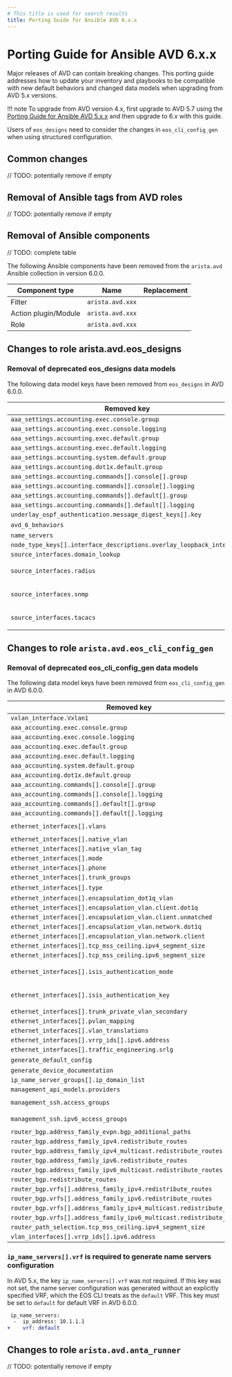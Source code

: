 ```yaml
---
# This title is used for search results
title: Porting Guide for Ansible AVD 6.x.x
---
```

<!--
  ~ Copyright (c) 2025 Arista Networks, Inc.
  ~ Use of this source code is governed by the Apache License 2.0
  ~ that can be found in the LICENSE file.
  -->

# Porting Guide for Ansible AVD 6.x.x

Major releases of AVD can contain breaking changes. This porting guide addresses how to update your inventory
and playbooks to be compatible with new default behaviors and changed data models when upgrading from AVD 5.x versions.

!!! note
    To upgrade from AVD version 4.x, first upgrade to AVD 5.7 using the [Porting Guide for Ansible AVD 5.x.x](https://avd.arista.com/5.7/docs/porting-guides/5.x.x.html)
    and then upgrade to 6.x with this guide.

Users of `eos_designs` need to consider the changes in `eos_cli_config_gen` when using structured configuration.

## Common changes

// TODO: potentially remove if empty

## Removal of Ansible tags from AVD roles

// TODO: potentially remove if empty

## Removal of Ansible components

// TODO: complete table

The following Ansible components have been removed from the `arista.avd` Ansible collection in version 6.0.0.

| Component type | Name | Replacement |
| ----------- | ----------- | ----------- |
| Filter | `arista.avd.xxx` | |
| Action plugin/Module | `arista.avd.xxx` | |
| Role | `arista.avd.xxx` | |

## Changes to role arista.avd.eos_designs

### Removal of deprecated eos_designs data models

The following data model keys have been removed from `eos_designs` in AVD 6.0.0.

| Removed key | New key |
| ----------- | ------- |
| `aaa_settings.accounting.exec.console.group` | `aaa_settings.accounting.exec.console.methods[].group` |
| `aaa_settings.accounting.exec.console.logging` | `aaa_settings.accounting.exec.console.methods[].method` |
| `aaa_settings.accounting.exec.default.group` | `aaa_settings.accounting.exec.default.methods[].group` |
| `aaa_settings.accounting.exec.default.logging` | `aaa_settings.accounting.exec.default.methods[].method` |
| `aaa_settings.accounting.system.default.group` | `aaa_settings.accounting.system.default.methods[].group` |
| `aaa_settings.accounting.dot1x.default.group` | `aaa_settings.accounting.dot1x.default.methods[].group` |
| `aaa_settings.accounting.commands[].console[].group` | `aaa_settings.accounting.commands[].console[].methods[].group` |
| `aaa_settings.accounting.commands[].console[].logging` | `aaa_settings.accounting.commands[].console[].methods[].method` |
| `aaa_settings.accounting.commands[].default[].group` | `aaa_settings.accounting.commands[].default[].methods[].group` |
| `aaa_settings.accounting.commands[].default[].logging` | `aaa_settings.accounting.commands[].default[].methods[].method` |
| `underlay_ospf_authentication.message_digest_keys[].key` | `underlay_ospf_authentication.message_digest_keys[].cleartext_key` |
| `avd_6_behaviors` | - |
| `name_servers` | `dns_settings.servers` |
| `node_type_keys[].interface_descriptions.overlay_loopback_interface` | `node_type_keys[].interface_descriptions.router_id_loopback_interface`|
| `source_interfaces.domain_lookup` | `dns_settings` |
| `source_interfaces.radius` | `aaa_settings.radius.vrfs[].source_interface or aaa_settings.radius.servers[].vrf: use_mgmt_interface_vrf or aaa_settings.radius.servers[].vrf: use_inband_mgmt_vrf` |
| `source_interfaces.snmp` | `snmp_settings.vrfs[].source_interface or snmp_settings.hosts[].vrf: use_mgmt_interface_vrf or snmp_settings.hosts[].vrf: use_inband_mgmt_vrf or avd_6_behaviors.snmp_settings_vrfs` |
| `source_interfaces.tacacs` | `aaa_settings.tacacs.vrfs[].source_interface or aaa_settings.tacacs.servers[].vrf: use_mgmt_interface_vrf or aaa_settings.tacacs.servers[].vrf: use_inband_mgmt_vrf` |

## Changes to role `arista.avd.eos_cli_config_gen`

### Removal of deprecated eos_cli_config_gen data models

The following data model keys have been removed from `eos_cli_config_gen` in AVD 6.0.0.

| Removed key | New key |
| ----------- | ------- |
| `vxlan_interface.Vxlan1` | `vxlan_interface.vxlan1` |
| `aaa_accounting.exec.console.group` | `aaa_accounting.exec.console.methods[].group` |
| `aaa_accounting.exec.console.logging` | `aaa_accounting.exec.console.methods[].method` |
| `aaa_accounting.exec.default.group` | `aaa_accounting.exec.default.methods[].group` |
| `aaa_accounting.exec.default.logging` | `aaa_accounting.exec.default.methods[].method` |
| `aaa_accounting.system.default.group` | `aaa_accounting.system.default.methods[].group` |
| `aaa_accounting.dot1x.default.group` | `aaa_accounting.dot1x.default.methods[].group` |
| `aaa_accounting.commands[].console[].group` | `aaa_accounting.commands[].console[].methods[].group` |
| `aaa_accounting.commands[].console[].logging` | `aaa_accounting.commands[].console[].methods[].method` |
| `aaa_accounting.commands[].default[].group` | `aaa_accounting.commands[].default[].methods[].group` |
| `aaa_accounting.commands[].default[].logging` | `aaa_accounting.commands[].default[].methods[].method` |
| `ethernet_interfaces[].vlans` | `ethernet_interfaces[].switchport.access_vlan or switchport.trunk.allowed_vlan` |
| `ethernet_interfaces[].native_vlan` | `ethernet_interfaces[].switchport.trunk.native_vlan` |
| `ethernet_interfaces[].native_vlan_tag` | `ethernet_interfaces[].switchport.trunk.native_vlan_tag` |
| `ethernet_interfaces[].mode` | `ethernet_interfaces[].switchport.mode` |
| `ethernet_interfaces[].phone` | `ethernet_interfaces[].switchport.phone` |
| `ethernet_interfaces[].trunk_groups` | `ethernet_interfaces[].switchport.trunk.groups` |
| `ethernet_interfaces[].type` | - |
| `ethernet_interfaces[].encapsulation_dot1q_vlan` | `ethernet_interfaces[].encapsulation_dot1q.vlan` |
| `ethernet_interfaces[].encapsulation_vlan.client.dot1q` | `ethernet_interfaces[].encapsulation_vlan.client.encapsulation` |
| `ethernet_interfaces[].encapsulation_vlan.client.unmatched` | `ethernet_interfaces[].encapsulation_vlan.client.encapsulation` |
| `ethernet_interfaces[].encapsulation_vlan.network.dot1q` | `ethernet_interfaces[].encapsulation_vlan.network.encapsulation` |
| `ethernet_interfaces[].encapsulation_vlan.network.client` | `ethernet_interfaces[].encapsulation_vlan.network.encapsulation` |
| `ethernet_interfaces[].tcp_mss_ceiling.ipv4_segment_size` | `ethernet_interfaces[].tcp_mss_ceiling.ipv4` |
| `ethernet_interfaces[].tcp_mss_ceiling.ipv6_segment_size` | `ethernet_interfaces[].tcp_mss_ceiling.ipv6` |
| `ethernet_interfaces[].isis_authentication_mode` | `ethernet_interfaces[].isis_authentication.both.mode or ethernet_interfaces[].isis_authentication.level_1.mode or ethernet_interfaces[].isis_authentication.level_2.mode` |
| `ethernet_interfaces[].isis_authentication_key` | `ethernet_interfaces[].isis_authentication.both.key or ethernet_interfaces[].isis_authentication.level_1.key or ethernet_interfaces[].isis_authentication.level_2.key` |
| `ethernet_interfaces[].trunk_private_vlan_secondary` | `ethernet_interfaces[].switchport.trunk.private_vlan_secondary` |
| `ethernet_interfaces[].pvlan_mapping` | `ethernet_interfaces[].switchport.pvlan_mapping` |
| `ethernet_interfaces[].vlan_translations` | `ethernet_interfaces[].switchport.vlan_translations` |
| `ethernet_interfaces[].vrrp_ids[].ipv6.address` | `ethernet_interfaces[].vrrp_ids[].ipv6.addresses` |
| `ethernet_interfaces[].traffic_engineering.srlg` | `ethernet_interfaces[].traffic_engineering.srlgs` |
| `generate_default_config` | - |
| `generate_device_documentation` | `eos_cli_config_gen_documentation.enable` |
| `ip_name_server_groups[].ip_domain_list` | `ip_name_server_groups[].ip_domain_lists` |
| `management_api_models.providers` | `management_api_models.provider` |
| `management_ssh.access_groups` | `management_ssh.ip_access_group_in or management_ssh.vrfs.ip_access_group_in` |
| `management_ssh.ipv6_access_groups` | `management_ssh.ipv6_access_group_in or management_ssh.vrfs.ipv6_access_group_in` |
| `router_bgp.address_family_evpn.bgp_additional_paths` | `router_bgp.address_family_evpn.bgp.additional_paths` |
| `router_bgp.address_family_ipv4.redistribute_routes` | `router_bgp.address_family_ipv4.redistribute` |
| `router_bgp.address_family_ipv4_multicast.redistribute_routes` | `router_bgp.address_family_ipv4_multicast.redistribute` |
| `router_bgp.address_family_ipv6.redistribute_routes` | `router_bgp.address_family_ipv6.redistribute` |
| `router_bgp.address_family_ipv6_multicast.redistribute_routes` | `router_bgp.address_family_ipv6_multicast.redistribute` |
| `router_bgp.redistribute_routes` | `router_bgp.redistribute` |
| `router_bgp.vrfs[].address_family_ipv4.redistribute_routes` | `router_bgp.vrfs[].address_family_ipv4.redistribute` |
| `router_bgp.vrfs[].address_family_ipv6.redistribute_routes` | `router_bgp.vrfs[].address_family_ipv6.redistribute` |
| `router_bgp.vrfs[].address_family_ipv4_multicast.redistribute_routes` | `router_bgp.vrfs[].address_family_ipv4_multicast.redistribute` |
| `router_bgp.vrfs[].address_family_ipv6_multicast.redistribute_routes` | `router_bgp.vrfs[].address_family_ipv6_multicast.redistribute` |
| `router_path_selection.tcp_mss_ceiling.ipv4_segment_size` | `router_path_selection.tcp_mss_ceiling.ipv4` |
| `vlan_interfaces[].vrrp_ids[].ipv6.address` | `vlan_interfaces[].vrrp_ids[].ipv6.addresses` |

### `ip_name_servers[].vrf` is required to generate name servers configuration

In AVD 5.x, the key `ip_name_servers[].vrf` was not required. If this key was not set, the name server configuration was generated without an explicitly specified VRF, which the EOS CLI treats as the `default` VRF.
This key must be set to `default` for default VRF in AVD 6.0.0.

```diff
 ip_name_servers:
  -  ip_address: 10.1.1.1
+    vrf: default
```

## Changes to role `arista.avd.anta_runner`

// TODO: potentially remove if empty
